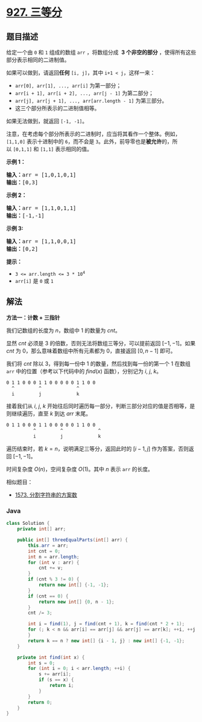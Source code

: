# [927. 三等分](https://leetcode.cn/problems/three-equal-parts)

## 题目描述

<p>给定一个由 <code>0</code> 和 <code>1</code> 组成的数组<meta charset="UTF-8" />&nbsp;<code>arr</code>&nbsp;，将数组分成 &nbsp;<strong>3&nbsp;个非空的部分</strong> ，使得所有这些部分表示相同的二进制值。</p>

<p>如果可以做到，请返回<strong>任何</strong>&nbsp;<code>[i, j]</code>，其中 <code>i+1 &lt; j</code>，这样一来：</p>

<ul>
	<li><code>arr[0], arr[1], ..., arr[i]</code>&nbsp;为第一部分；</li>
	<li><code>arr[i + 1], arr[i + 2], ..., arr[j - 1]</code>&nbsp;为第二部分；</li>
	<li><code>arr[j], arr[j + 1], ..., arr[arr.length - 1]</code>&nbsp;为第三部分。</li>
	<li>这三个部分所表示的二进制值相等。</li>
</ul>

<p>如果无法做到，就返回&nbsp;<code>[-1, -1]</code>。</p>

<p>注意，在考虑每个部分所表示的二进制时，应当将其看作一个整体。例如，<code>[1,1,0]</code>&nbsp;表示十进制中的&nbsp;<code>6</code>，而不会是&nbsp;<code>3</code>。此外，前导零也是<strong>被允许</strong>的，所以&nbsp;<code>[0,1,1]</code> 和&nbsp;<code>[1,1]</code>&nbsp;表示相同的值。</p>

<p><strong>示例 1：</strong></p>

<pre>
<strong>输入：</strong>arr = [1,0,1,0,1]
<strong>输出：</strong>[0,3]
</pre>

<p><strong>示例 2：</strong></p>

<pre>
<strong>输入：</strong>arr = [1,1,0,1,1]
<strong>输出：</strong>[-1,-1]</pre>

<p><strong>示例 3:</strong></p>

<pre>
<strong>输入：</strong>arr = [1,1,0,0,1]
<strong>输出：</strong>[0,2]
</pre>

<p><strong>提示：</strong></p>
<meta charset="UTF-8" />

<ul>
	<li><code>3 &lt;= arr.length &lt;= 3 * 10<sup>4</sup></code></li>
	<li><code>arr[i]</code>&nbsp;是&nbsp;<code>0</code>&nbsp;或&nbsp;<code>1</code></li>
</ul>

## 解法

**方法一：计数 + 三指针**

我们记数组的长度为 $n$，数组中 $1$ 的数量为 $cnt$。

显然 $cnt$ 必须是 $3$ 的倍数，否则无法将数组三等分，可以提前返回 $[-1, -1]$。如果 $cnt$ 为 $0$，那么意味着数组中所有元素都为 $0$，直接返回 $[0, n - 1]$ 即可。

我们将 $cnt$ 除以 $3$，得到每一份中 $1$ 的数量，然后找到每一份的第一个 $1$ 在数组 `arr` 中的位置（参考以下代码中的 $find(x)$ 函数），分别记为 $i$, $j$, $k$。

```bash
0 1 1 0 0 0 1 1 0 0 0 0 0 1 1 0 0
  ^         ^             ^
  i         j             k
```

接着我们从 $i$, $j$, $k$ 开始往后同时遍历每一部分，判断三部分对应的值是否相等，是则继续遍历，直至 $k$ 到达 $arr$ 末尾。

```bash
0 1 1 0 0 0 1 1 0 0 0 0 0 1 1 0 0
          ^         ^             ^
          i         j             k
```

遍历结束时，若 $k=n$，说明满足三等分，返回此时的 $[i - 1, j]$ 作为答案，否则返回 $[-1, -1]$。

时间复杂度 $O(n)$，空间复杂度 $O(1)$。其中 $n$ 表示 `arr` 的长度。

相似题目：

-   [1573. 分割字符串的方案数](/solution/1500-1599/1573.Number%20of%20Ways%20to%20Split%20a%20String/README.md)

### **Java**

```java
class Solution {
    private int[] arr;

    public int[] threeEqualParts(int[] arr) {
        this.arr = arr;
        int cnt = 0;
        int n = arr.length;
        for (int v : arr) {
            cnt += v;
        }
        if (cnt % 3 != 0) {
            return new int[] {-1, -1};
        }
        if (cnt == 0) {
            return new int[] {0, n - 1};
        }
        cnt /= 3;

        int i = find(1), j = find(cnt + 1), k = find(cnt * 2 + 1);
        for (; k < n && arr[i] == arr[j] && arr[j] == arr[k]; ++i, ++j, ++k) {
        }
        return k == n ? new int[] {i - 1, j} : new int[] {-1, -1};
    }

    private int find(int x) {
        int s = 0;
        for (int i = 0; i < arr.length; ++i) {
            s += arr[i];
            if (s == x) {
                return i;
            }
        }
        return 0;
    }
}
```
